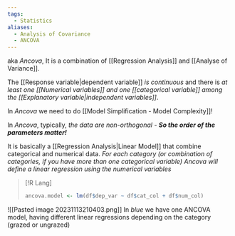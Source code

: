 ```yaml
---
tags:
  - Statistics
aliases:
  - Analysis of Covariance
  - ANCOVA
---
```

aka *Ancova*, It is a combination of [[Regression Analysis]] and [[Analyse of Variance]].

The [[Response variable|dependent variable]] *is continuous* and there is *at least one [[Numerical variables]] and one [[categorical variable]] among the [[Explanatory variable|independent variables]]*.

In *Ancova* we need to do [[Model Simplification - Model Complexity]]!

In *Ancova*, typically, *the data are non-orthogonal - **So the order of the parameters matter!***

It is basically a [[Regression Analysis|Linear Model]] that combine categorical and numerical data. *For each category (or combination of categories, if you have more than one categorical variable) Ancova will define a linear regression using the numerical variables*

>[!R Lang]
> ```R
> ancova.model <- lm(df$dep_var ~ df$cat_col + df$num_col)
> ```


![[Pasted image 20231113210403.png]]
In *blue* we have one ANCOVA model, having different linear regressions depending on the category (grazed or ungrazed)